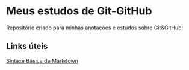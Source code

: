 # Meus estudos de Git-GitHub
Repositório criado para  minhas anotações e estudos sobre Git&amp;GitHub!

## Links úteis
[Sintaxe Básica de Markdown](https://www.markdownguide.org/basic-syntax/)
